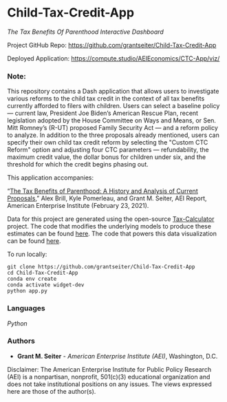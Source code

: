 # Child-Tax-Credit-App
*The Tax Benefits Of Parenthood Interactive Dashboard*

Project GitHub Repo: https://github.com/grantseiter/Child-Tax-Credit-App

Deployed Application: https://compute.studio/AEIEconomics/CTC-App/viz/

### Note:
This repository contains a Dash application that allows users to investigate various reforms to the child tax credit in the context of all tax benefits currently afforded to filers with children. Users can select a baseline policy — current law, President Joe Biden’s American Rescue Plan, recent legislation adopted by the House Committee on Ways and Means, or Sen. Mitt Romney’s (R-UT) proposed Family Security Act — and a reform policy to analyze. In addition to the three proposals already mentioned, users can specify their own child tax credit reform by selecting the "Custom CTC Reform" option and adjusting four CTC parameters — refundability, the maximum credit value, the dollar bonus for children under six, and the threshold for which the credit begins phasing out.

This application accompanies:

“[The Tax Benefits of Parenthood: A History and Analysis of Current Proposals](https://www.aei.org/research-products/report/the-tax-benefits-of-parenthood-a-history-and-analysis-of-current-proposals/),” Alex Brill, Kyle Pomerleau, and Grant M. Seiter, AEI Report, American Enterprise Institute (February 23, 2021).

Data for this project are generated using the open-source [Tax-Calculator](https://github.com/PSLmodels/Tax-Calculator) project. The code that modifies the underlying models to produce these estimates can be found [here](https://github.com/grantseiter/Tax-Benefits-Of-Parenthood). The code that powers this data visualization can be found [here](https://github.com/grantseiter/Child-Tax-Credit-App).

To run locally:
```
git clone https://github.com/grantseiter/Child-Tax-Credit-App
cd Child-Tax-Credit-App
conda env create
conda activate widget-dev
python app.py
```          
### Languages
*Python*

### Authors
* **Grant M. Seiter** - *American Enterprise Institute (AEI)*, Washington, D.C.
 
Disclaimer: The American Enterprise Institute for Public Policy Research (AEI) is a nonpartisan, nonprofit, 501(c)(3) educational organization and does not take institutional positions on any issues. The views expressed here are those of the author(s).
